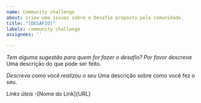 ```yaml
---
name: Community challenge
about: criew uma issues sobre o Desafio proposto pela comunidade.
title: "[DESAFIO]"
labels: community challenge
assignees: ''

---
```


*Tem alguma sugestão para quem for fazer o desafio? Por favor descreva*
Uma descrição do que pode ser feito.

*Descreva como você realizou o seu*
Uma descrição sobre como você fez o seu.


*Links úteis*
-[Nome do Link]{URL}
